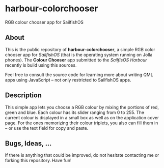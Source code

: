 # harbour-colorchooser
RGB colour chooser app for SailfishOS

## About
This is the public repository of **harbour-colorchooser**, a simple RGB color chooser app for *SailfishOS* (that is the operating system running on Jolla phones). The **Colour Chooser** app submitted to the *SailfisOS Harbour* recently is build using this sources.

Feel free to consult the source code for learning more about writing QML apps using JavaScript – not only restricted to SailfishOS apps.

## Description
This simple app lets you choose a RGB colour by mixing the portions of red, green and blue. Each colour has its slider ranging from 0 to 255. The current colour is displayed in a small box as well as on the application cover page. For the ones memorizing their colour triplets, you also can fill them in – or use the text field for copy and paste.

## Bugs, Ideas, …
If there is anything that could be improved, do not hesitate contacting me or forking this repository. Have fun!
